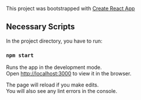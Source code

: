 This project was bootstrapped with [Create React App](https://github.com/facebook/create-react-app)

## Necessary Scripts

In the project directory, you have to run:

### `npm start`
Runs the app in the development mode.<br />
Open [http://localhost:3000](http://localhost:3000) to view it in the browser.

The page will reload if you make edits.<br />
You will also see any lint errors in the console.
